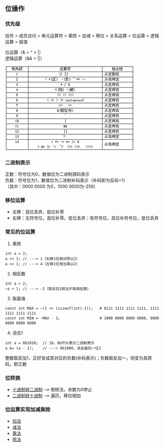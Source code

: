 ## 位操作

### 优先级

括号 > 成员访问 > 单元运算符 > 乘除 > 加减 > 移位 > 关系运算 > 位运算 > 逻辑运算 > 赋值

位运算（& > ^ > |）  
逻辑运算（&& > ||）

![](./operator_precedence.png)


### 二进制表示

正数：符号位为0，数值位为二进制源码表示   
负数：符号位为1，数值位为二进制补码表示（补码即为反码+1）  
（其中：0000 0000 为0，1000 0000为-256）

### 移位运算

- 左移：高位丢弃，低位补零
- 右移：无符号位，高位补零，低位丢弃；有符号位，高位补符号位，低位丢弃

### 常见的位运算

1. 乘除

```
int a = 2;
a >> 1; // ---> 1（右移1位相对除以2）
a << 1; // ---> 4（左移1位相当乘以2）
```

2. 相反数
```
int a = 2;
~a + 1; // ---> -2（取反加1相当于取相反数）
```

3. 取最值
```
const int MAX = ~(1 << (sizeof(int)-1));   # 0111 1111 1111 1111, 1111 1111 1111 1111 
const int MIN = -MAX - 1;                  # 1000 0000 0000 0000, 0000 0000 0000 0000
```

4. 消去1
```
int a = 0b1010;  // 10，0b开头表示二进制表示
a &= (a - 1);    // ---> 0b1000，消去最后一位1
```



整数取反加1，正好变成其对应的负数(补码表示)；负数取反加一，则变为其原码，即正数

### 位转换

- [十进制转二进制](./bit_conversion.cpp) --> 倒除法，余数为0停止
- [二进制转十进制](./bit_conversion.cpp) --> 遍历，移位相加

### 位运算实现加减乘除

- [加法]()
- [减法]()
- [乘法]()
- [除法]()
